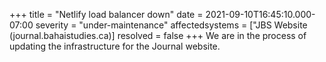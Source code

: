 +++
title = "Netlify load balancer down"
date = 2021-09-10T16:45:10.000-07:00
severity = "under-maintenance"
affectedsystems = ["JBS Website (journal.bahaistudies.ca)]
resolved = false
+++
We are in the process of updating the infrastructure for the Journal website.